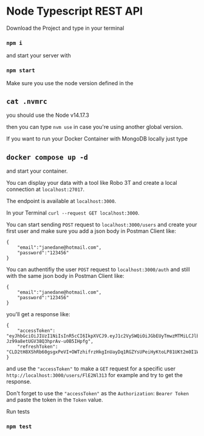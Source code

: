 # Node Typescript REST API

Download the Project and type in your terminal

### `npm i`

and start your server with

### `npm start`

Make sure you use the node version defined in the 

## `cat .nvmrc`

you should use the Node v14.17.3

then you can type `nvm use` in case you're using another global version.

If you want to run your Docker Container with MongoDB locally just type

## `docker compose up -d`

and start your container.

You can display your data with a tool like Robo 3T and create a local connection at `localhost:27017`.

The endpoint is available at `localhost:3000`.

In your Terminal `curl --request GET localhost:3000`.

You can start sending `POST` request to `localhost:3000/users` and create your first user and make sure you add a json body in Postman Client like:

```
{
    "email":"janedane@hotmail.com",
    "password":"123456"
}

```

You can authentifiy the user `POST` request to `localhost:3000/auth` and still with the same json body in Postman Client like:

```
{
    "email":"janedane@hotmail.com",
    "password":"123456"
}

```

you'll get a response like:

```
{
    "accessToken": "eyJhbGciOiJIUzI1NiIsInR5cCI6IkpXVCJ9.eyJ1c2VySWQiOiJGbEUyTmwzMTMiLCJlbWFpbCI6ImphbmVkYW5lQGhvdG1haWwuY29tIiwicHJvdmlkZXIiOiJlbWFpbCIsInBlcm1pc3Npb25MZXZlbCI6MSwicmVmcmVzaEtleSI6eyJ0eXBlIjoiQnVmZmVyIiwiZGF0YSI6WzI0LDg0LDEwMyw0Nyw3NSwyMzksMTc4LDEzNCwyMDgsMjEyLDEwMiw1MSwxNjgsMTM4LDgyLDE0XX0sImlhdCI6MTYyNjMzMjkzMSwiZXhwIjoxNjI2MzY4OTMxfQ.KqwUoK7oqoEw-Jz99a8etUGV38Q3hprAv-u0B5IHpfg",
    "refreshToken": "CLD2tH8XShRb60gsgxPeVI+OWTzhifrzHkgInUayDq1RGZYsUPeiHyKtoLP81UKt2m0I1WByF9pPf0Cwh3FcCQ=="
}

```

and use the `"accessToken"` to make a `GET` request for a specific user `http://localhost:3000/users/FlE2Nl313` for example and try to get the response.

Don't forget to use the `"accessToken"` as the `Authorization`: `Bearer Token` and paste the token in the `Token` value.

Run tests

### `npm test`